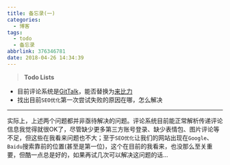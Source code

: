 ```yaml
---
title: 备忘录(一)
categories:
  - 博客
tags:
  - todo
  - 备忘录
abbrlink: 376346781
date: 2018-04-26 14:34:39
---
```



> **Todo Lists**

* 目前评论系统是[GitTalk](https://github.com/gitalk/gitalk)，能否替换为[来比力](https://livere.com/)
* 找出目前`SEO优化`第一次尝试失败的原因在哪，怎么解决

---
实际上，上述两个问题都并非亟待解决的问题。评论系统目前能正常解析传递评论信息我觉得就很OK了，尽管缺少更多第三方账号登录、缺少表情包、图片评论等不足，但这些在我看来问题也不大；至于`SEO优化`让我们的网站出现在`Google`、`Baidu`搜索靠前的位置(甚至是第一位)，这个在目前的我看来，也没那么至关重要，但酷一点总是好的，如果再试几次可以解决这问题的话...